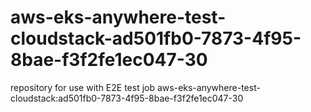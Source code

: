 # aws-eks-anywhere-test-cloudstack-ad501fb0-7873-4f95-8bae-f3f2fe1ec047-30
repository for use with E2E test job aws-eks-anywhere-test-cloudstack:ad501fb0-7873-4f95-8bae-f3f2fe1ec047-30
